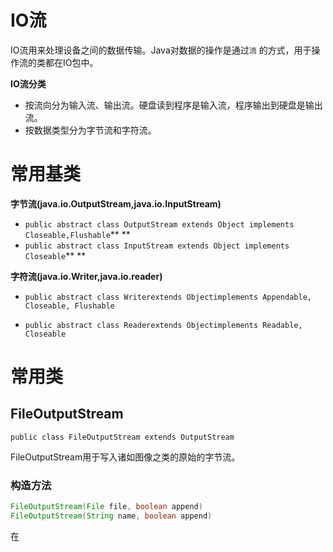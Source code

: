 # IO流

IO流用来处理设备之间的数据传输。Java对数据的操作是通过`流` 的方式，用于操作流的类都在IO包中。

**IO流分类**

* 按流向分为输入流、输出流。硬盘读到程序是输入流，程序输出到硬盘是输出流。
* 按数据类型分为字节流和字符流。

# 常用基类

**字节流\(java.io.OutputStream,java.io.InputStream\)**

* `public abstract class OutputStream extends Object implements Closeable,Flushable`** **
* `public abstract class InputStream extends Object implements Closeable`** **

**字符流\(java.io.Writer,java.io.reader\)**

* `public abstract class Writerextends Objectimplements Appendable, Closeable, Flushable`

* `public abstract class Readerextends Objectimplements Readable, Closeable`

# 常用类

## FileOutputStream

`public class FileOutputStream extends OutputStream`

FileOutputStream用于写入诸如图像之类的原始的字节流。

### 构造方法

```java
FileOutputStream(File file, boolean append) 
FileOutputStream(String name, boolean append)
```

在

